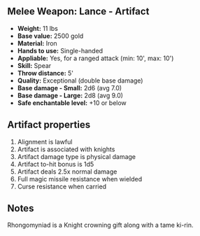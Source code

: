 ## Melee Weapon: Lance - Artifact

- **Weight:**       11 lbs
- **Base value:**   2500 gold
- **Material:**     Iron
- **Hands to use:** Single-handed
- **Appliable:**    Yes, for a ranged attack (min: 10', max: 10')
- **Skill:**        Spear
- **Throw distance:**         5'
- **Quality:**      Exceptional (double base damage)
- **Base damage - Small:**    2d6 (avg 7.0)
- **Base damage - Large:**    2d8 (avg 9.0)
- **Safe enchantable level:** +10 or below

## Artifact properties

1. Alignment is lawful
2. Artifact is associated with knights
3. Artifact damage type is physical damage
4. Artifact to-hit bonus is 1d5
5. Artifact deals 2.5x normal damage
6. Full magic missile resistance when wielded
7. Curse resistance when carried

## Notes

Rhongomyniad is a Knight crowning gift along with a tame ki-rin.